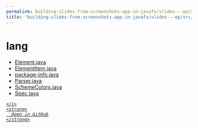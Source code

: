 ```yaml
---
permalink: building-slides-from-screenshots-app-in-javafx/slides---ep/src/main/java/engineer/mathsoftware/blog/slides/lang
title: "building-slides-from-screenshots-app-in-javafx/slides---ep/src/main/java/engineer/mathsoftware/blog/slides/lang"
---
```


# lang
<ul>
  <li>
    <a href="Element.java">
      Element.java
    </a>
  </li>
  <li>
    <a href="ElementItem.java">
      ElementItem.java
    </a>
  </li>
  <li>
    <a href="package-info.java">
      package-info.java
    </a>
  </li>
  <li>
    <a href="Parser.java">
      Parser.java
    </a>
  </li>
  <li>
    <a href="SchemeColors.java">
      SchemeColors.java
    </a>
  </li>
  <li>
    <a href="Spec.java">
      Spec.java
    </a>
  </li>
</ul>
<div class="social open-gh-btn my-4">
  <a class="btn btn-github" href="https://github.com/tobiasbriones/test-blog-deploy/tree/main/swe/dev/java/javafx/drawing/productivity/building-slides-from-screenshots-app-in-javafx/slides---ep/src/main/java/engineer/mathsoftware/blog/slides/lang" target="_blank">
    <i class="fab fa-github">
      
    </i>
    <strong>
      Open in GitHub
    </strong>
  </a>
</div>